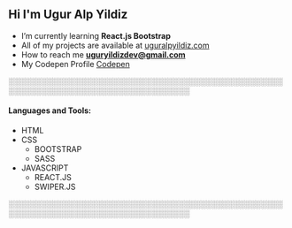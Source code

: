 <h2 align="left">Hi I'm Ugur Alp Yildiz</h2>

- I’m currently learning **React.js Bootstrap**
- All of my projects are available at <a href="https://uguralpyildiz.github.io/porfolio-test.io/">uguralpyildiz.com</a>
- How to reach me **uguryildizdev@gmail.com**
- My Codepen Profile <a href="https://codepen.io/nvite8008" target="blank">Codepen</a>

░░░░░░░░░░░░░░░░░░░░░░░░░░░░░░░░░░░░░░░░░░░░░░░░░░░░░░░░░░░░░░░░░░░░░░░░░░░░░░░░░░░

<h4 align="left">Languages and Tools:</h4>

- HTML
- CSS
  - BOOTSTRAP
  - SASS
- JAVASCRIPT
  - REACT.JS 
  - SWIPER.JS

░░░░░░░░░░░░░░░░░░░░░░░░░░░░░░░░░░░░░░░░░░░░░░░░░░░░░░░░░░░░░░░░░░░░░░░░░░░░░░░░░░░



